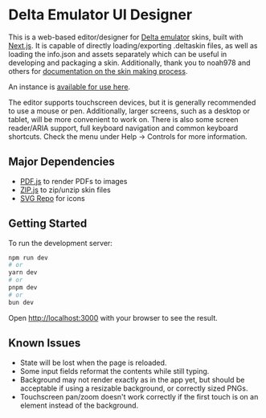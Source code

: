 # Delta Emulator UI Designer

This is a web-based editor/designer for [Delta emulator](https://github.com/rileytestut/Delta) skins, built with [Next.js](https://nextjs.org/). It is capable of directly loading/exporting .deltaskin files, as well as loading the info.json and assets separately which can be useful in developing and packaging a skin. Additionally, thank you to noah978 and others for [documentation on the skin making process](https://noah978.gitbook.io/delta-docs/skins).

An instance is [available for use here](https://pseudo.tokyo/deltaemu).

The editor supports touchscreen devices, but it is generally recommended to use a mouse or pen. Additionally, larger screens, such as a desktop or tablet, will be more convenient to work on. There is also some screen reader/ARIA support, full keyboard navigation and common keyboard shortcuts. Check the menu under Help -> Controls for more information.

## Major Dependencies

-   [PDF.js](https://mozilla.github.io/pdf.js/) to render PDFs to images
-   [ZIP.js](https://gildas-lormeau.github.io/zip.js/) to zip/unzip skin files
-   [SVG Repo](https://www.svgrepo.com) for icons

## Getting Started

To run the development server:

```bash
npm run dev
# or
yarn dev
# or
pnpm dev
# or
bun dev
```

Open [http://localhost:3000](http://localhost:3000) with your browser to see the result.

## Known Issues

-   State will be lost when the page is reloaded.
-   Some input fields reformat the contents while still typing.
-   Background may not render exactly as in the app yet, but should be acceptable if using a resizable background, or correctly sized PNGs.
-   Touchscreen pan/zoom doesn't work correctly if the first touch is on an element instead of the background.
